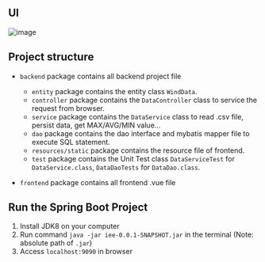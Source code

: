 ## UI
![image](https://user-images.githubusercontent.com/46221024/165363373-6717a250-d437-4337-b4cd-9dc083ce419d.png)

## Project structure

- `backend` package contains all backend project file
  - `entity` package contains the entity class `WindData`.
  - `controller` package contains the `DataController` class to service the request from browser.
  - `service` package contains the `DataService` class to read .csv file, persist data, get MAX/AVG/MIN value...
  - `dao` package contains the dao interface and mybatis mapper file to execute SQL statement.
  - `resources/static` package contains the resource file of frontend.
  - `test` package contains the Unit Test class `DataServiceTest` for `DataService.class`, `DataDaoTests` for `DataDao.class`.

- `frontend` package contains all frontend .vue file

## Run the Spring Boot Project

1. Install JDK8 on your computer
2. Run command `java -jar iee-0.0.1-SNAPSHOT.jar` in the terminal (Note: absolute path of `.jar`)
3. Access `localhost:9090` in browser
